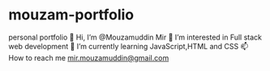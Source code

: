 # mouzam-portfolio
personal portfolio
👋 Hi, I’m @Mouzamuddin Mir
👀 I’m interested in Full stack web development
🌱 I’m currently learning JavaScript,HTML and CSS
📫 How to reach me mir.mouzamuddin@gmail.com
